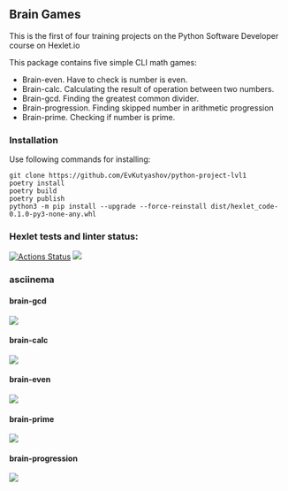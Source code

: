 ## Brain Games

This is the first of four training projects on the Python Software Developer course on Hexlet.io

This package contains five simple CLI math games:

* Brain-even. Have to check is number is even.
* Brain-calc. Calculating the result of operation between two numbers.
* Brain-gcd. Finding the greatest common divider.
* Brain-progression. Finding skipped number in arithmetic progression
* Brain-prime. Checking if number is prime.
### Installation

Use following commands for installing:

```
git clone https://github.com/EvKutyashov/python-project-lvl1
poetry install
poetry build
poetry publish
python3 -m pip install --upgrade --force-reinstall dist/hexlet_code-0.1.0-py3-none-any.whl
```





### Hexlet tests and linter status:
[![Actions Status](https://github.com/EvKutyashov/python-project-lvl1/workflows/hexlet-check/badge.svg)](https://github.com/EvKutyashov/python-project-lvl1/actions)
<a href="https://codeclimate.com/github/EvKutyashov/python-project-lvl1/maintainability"><img src="https://api.codeclimate.com/v1/badges/85a17abc67c5452ffcb6/maintainability" /></a>
### asciinema
#### brain-gcd
<a href="https://asciinema.org/a/nhmkPy31HaZhHRbpx7wT0snhj" target="_blank"><img src="https://asciinema.org/a/nhmkPy31HaZhHRbpx7wT0snhj.svg" /></a>
#### brain-calc
<a href="https://asciinema.org/a/0Jkon0F4hFWSD6vSugtwoBpwF" target="_blank"><img src="https://asciinema.org/a/0Jkon0F4hFWSD6vSugtwoBpwF.svg" /></a>
#### brain-even
<a href="https://asciinema.org/a/EOoWX2YgHb9hd038kBCohHZrs" target="_blank"><img src="https://asciinema.org/a/EOoWX2YgHb9hd038kBCohHZrs.svg" /></a>
#### brain-prime
<a href="https://asciinema.org/a/Ek8mG1IhxiGoJwNmwmUmOahYd" target="_blank"><img src="https://asciinema.org/a/Ek8mG1IhxiGoJwNmwmUmOahYd.svg" /></a>
#### brain-progression
<a href="https://asciinema.org/a/f1AQ6RB5o97iAPv14BgaeqBIo" target="_blank"><img src="https://asciinema.org/a/f1AQ6RB5o97iAPv14BgaeqBIo.svg" /></a>